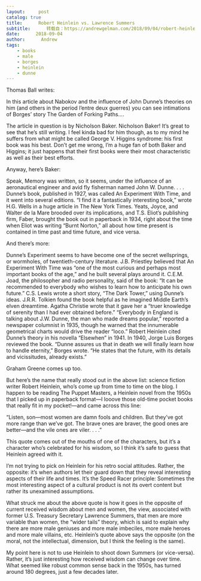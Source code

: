 ```yaml
---
layout:     post
catalog: true
title:      Robert Heinlein vs. Lawrence Summers
subtitle:      转载自：https://andrewgelman.com/2018/09/04/robert-heinlein-vs-lawrence-summers/
date:      2018-09-04
author:      Andrew
tags:
    - books
    - male
    - borges
    - heinlein
    - dunne
---
```





Thomas Ball writes:

> 
In this article about Nabokov and the influence of John Dunne’s theories on him (and others in the period l’entre deux guerres) you can see intimations of Borges’ story The Garden of Forking Paths….


The article in question is by Nicholson Baker. Nicholson Baker! It’s great to see that he’s still writing. I feel kinda bad for him though, as to my mind he suffers from what might be called George V. Higgins syndrome: his first book was his best. Don’t get me wrong, I’m a huge fan of both Baker and Higgins; it just happens that their first books were their most characteristic as well as their best efforts.

Anyway, here’s Baker:

> 
Speak, Memory was written, so it seems, under the influence of an aeronautical engineer and avid fly fisherman named John W. Dunne. . . . Dunne’s book, published in 1927, was called An Experiment With Time, and it went into several editions. “I find it a fantastically interesting book,” wrote H.G. Wells in a huge article in The New York Times. Yeats, Joyce, and Walter de la Mare brooded over its implications, and T.S. Eliot’s publishing firm, Faber, brought the book out in paperback in 1934, right about the time when Eliot was writing “Burnt Norton,” all about how time present is contained in time past and time future, and vice versa.


And there’s more:

> 
Dunne’s Experiment seems to have become one of the secret wellsprings, or wormholes, of twentieth-century literature. J.B. Priestley believed that An Experiment With Time was “one of the most curious and perhaps most important books of the age,” and he built several plays around it. C.E.M. Joad, the philosopher and radio personality, said of the book: “It can be recommended to everybody who wishes to learn how to anticipate his own future.” C.S. Lewis wrote a short story, “The Dark Tower,” using Dunne’s ideas. J.R.R. Tolkien found the book helpful as he imagined Middle Earth’s elven dreamtime. Agatha Christie wrote that it gave her a “truer knowledge of serenity than I had ever obtained before.” “Everybody in England is talking about J.W. Dunne, the man who made dreams popular,” reported a newspaper columnist in 1935, though he warned that the innumerable geometrical charts would drive the reader “loco.” Robert Heinlein cited Dunne’s theory in his novella “Elsewhen” in 1941. In 1940, Jorge Luis Borges reviewed the book. “Dunne assures us that in death we will finally learn how to handle eternity,” Borges wrote. “He states that the future, with its details and vicissitudes, already exists.”


Graham Greene comes up too.

But here’s the name that really stood out in the above list: science fiction writer Robert Heinlein, who’s come up from time to time on the blog. I happen to be reading The Puppet Masters, a Heinlein novel from the 1950s that I picked up in paperback format—I looove those old-time pocket books that really fit in my pocket!—and came across this line:

> 
“Listen, son—most women are damn fools and children. But they’ve got more range than we’ve got. The brave ones are braver, the good ones are better—and the vile ones are viler. . . .”


This quote comes out of the mouths of one of the characters, but it’s a character who’s celebrated for his wisdom, so I think it’s safe to guess that Heinlein agreed with it.

I’m not trying to pick on Heinlein for his retro social attitudes. Rather, the opposite: it’s when authors let their guard down that they reveal interesting aspects of their life and times. It’s the Speed Racer principle: Sometimes the most interesting aspect of a cultural product is not its overt content but rather its unexamined assumptions.

What struck me about the above quote is how it goes in the opposite of current received wisdom about men and women, the view, associated with former U.S. Treasury Secretary Lawrence Summers, that men are more variable than women, the “wider tails” theory, which is said to explain why there are more male geniuses and more male imbeciles, more male heroes and more male villains, etc. Heinlein’s quote above says the opposite (on the moral, not the intellectual, dimension, but I think the feeling is the same).

My point here is not to use Heinlein to shoot down Summers (or vice-versa). Rather, it’s just interesting how received wisdom can change over time. What seemed like robust common sense back in the 1950s, has turned around 180 degrees, just a few decades later.



